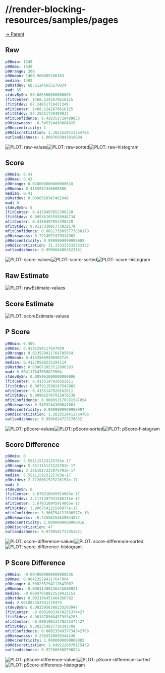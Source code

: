 
# //render-blocking-resources/samples/pages

[→ Parent](../..)


## Raw


```yaml
p90min: 1349
p90max: 1549
p90range: 200
p90mean: 1460.968085106383
median: 1492
p90stdev: 68.61245655276834
mad: 35
stdevBySn: 50.685500000000005
lfitCenter: 1468.1242678616125
lfitStdev: 67.24851710411349
mfitCenter: 1468.1242678616125
mfitStdev: 84.28351728489832
mfitConfidence: 8.428351728489833
p90skewness: -0.545324438004029
p90eccentricity: 1
p90discretization: 1.3823529411764706
outlandishness: 1.0007693843016694

```

![PLOT: raw-values](./raw/values.svg)![PLOT: raw-sorted](./raw/sorted.svg)![PLOT: raw-histogram](./raw/histogram.svg)
## Score


```yaml
p90min: 0.41
p90max: 0.43
p90range: 0.020000000000000018
p90mean: 0.4165957446808506
median: 0.41
p90stdev: 0.0090569347462948
mad: 0
stdevBySn: 0
lfitCenter: 0.4150497852390228
lfitStdev: 0.009361655958946734
mfitCenter: 0.4150497852390228
mfitStdev: 0.011733095773838178
mfitConfidence: 0.0011733095773838178
p90skewness: 0.7224971979314982
p90eccentricity: 0.9999999999999992
p90discretization: 31.333333333333332
outlandishness: 0.9990604863523151

```

![PLOT: score-values](./score/values.svg)![PLOT: score-sorted](./score/sorted.svg)![PLOT: score-histogram](./score/histogram.svg)
## Raw Estimate

![PLOT: rawEstimate-values](./rawEstimate/values.svg)
## Score Estimate

![PLOT: scoreEstimate-values](./scoreEstimate/values.svg)
## P Score


```yaml
p90min: 0.406
p90max: 0.4295294117647059
p90range: 0.023529411764705854
p90mean: 0.41635669586983726
median: 0.41270588235294114
p90stdev: 0.008072053712090393
mad: 0.004117647058823504
stdevBySn: 0.005963000000000006
lfitCenter: 0.4155147920162811
lfitStdev: 0.007911590247542882
mfitCenter: 0.4155147920162811
mfitStdev: 0.009915707915870538
mfitConfidence: 0.000991570791587054
p90skewness: 0.5453244380041081
p90eccentricity: 0.9999999999999997
p90discretization: 1.3823529411764706
outlandishness: 0.9996824723270632

```

![PLOT: pScore-values](./pScore/values.svg)![PLOT: pScore-sorted](./pScore/sorted.svg)![PLOT: pScore-histogram](./pScore/histogram.svg)
## Score Difference


```yaml
p90min: 0
p90max: 5.551115123125783e-17
p90range: 5.551115123125783e-17
p90mean: 3.3661017235975493e-17
median: 5.551115123125783e-17
p90stdev: 2.7120061523226158e-17
mad: 0
stdevBySn: 0
lfitCenter: 3.670310945914065e-17
lfitStdev: 3.1171387933306115e-17
mfitCenter: 3.670310945914065e-17
mfitStdev: 3.906754121586977e-17
mfitConfidence: 3.906754121586977e-18
p90skewness: -0.43550355630934257
p90eccentricity: 1.0000000000000016
p90discretization: 47
outlandishness: 0.9790581717451521

```

![PLOT: score-difference-values](./score-difference/values.svg)![PLOT: score-difference-sorted](./score-difference/sorted.svg)![PLOT: score-difference-histogram](./score-difference/histogram.svg)
## P Score Difference


```yaml
p90min: -0.0040000000000000036
p90max: 0.004235294117647004
p90range: 0.008235294117647007
p90mean: -0.00011389236545680921
median: -0.00047058823529411153
p90stdev: 0.002196451404266702
mad: 0.001882352941176474
stdevBySn: 0.0025956588235293947
lfitCenter: -0.00019033470235374427
lfitStdev: 0.0018789684579934283
mfitCenter: -0.00019033470235374427
mfitStdev: 0.002354937734342708
mfitConfidence: 0.0002354937734342708
p90skewness: 0.2363320050344438
p90eccentricity: 1.0000000000000002
p90discretization: 1.6491228070175439
outlandishness: 0.922866368796024

```

![PLOT: pScore-difference-values](./pScore-difference/values.svg)![PLOT: pScore-difference-sorted](./pScore-difference/sorted.svg)![PLOT: pScore-difference-histogram](./pScore-difference/histogram.svg)